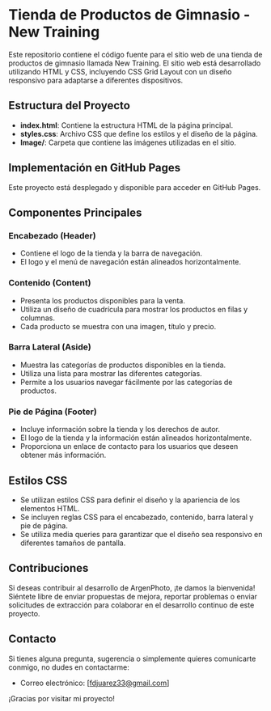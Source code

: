 # Tienda de Productos de Gimnasio - New Training

Este repositorio contiene el código fuente para el sitio web de una tienda de productos de gimnasio llamada New Training. El sitio web está desarrollado utilizando HTML y CSS, incluyendo CSS Grid Layout con un diseño responsivo para adaptarse a diferentes dispositivos.

## Estructura del Proyecto

- **index.html**: Contiene la estructura HTML de la página principal.
- **styles.css**: Archivo CSS que define los estilos y el diseño de la página.
- **Image/**: Carpeta que contiene las imágenes utilizadas en el sitio.

## Implementación en GitHub Pages

Este proyecto está desplegado y disponible para acceder en GitHub Pages. 

## Componentes Principales

### Encabezado (Header)
- Contiene el logo de la tienda y la barra de navegación.
- El logo y el menú de navegación están alineados horizontalmente.

### Contenido (Content)
- Presenta los productos disponibles para la venta.
- Utiliza un diseño de cuadrícula para mostrar los productos en filas y columnas.
- Cada producto se muestra con una imagen, título y precio.

### Barra Lateral (Aside)
- Muestra las categorías de productos disponibles en la tienda.
- Utiliza una lista para mostrar las diferentes categorías.
- Permite a los usuarios navegar fácilmente por las categorías de productos.

### Pie de Página (Footer)
- Incluye información sobre la tienda y los derechos de autor.
- El logo de la tienda y la información están alineados horizontalmente.
- Proporciona un enlace de contacto para los usuarios que deseen obtener más información.

## Estilos CSS
- Se utilizan estilos CSS para definir el diseño y la apariencia de los elementos HTML.
- Se incluyen reglas CSS para el encabezado, contenido, barra lateral y pie de página.
- Se utiliza media queries para garantizar que el diseño sea responsivo en diferentes tamaños de pantalla.

## Contribuciones

Si deseas contribuir al desarrollo de ArgenPhoto, ¡te damos la bienvenida! Siéntete libre de enviar propuestas de mejora, reportar problemas o enviar solicitudes de extracción para colaborar en el desarrollo continuo de este proyecto.

## Contacto

Si tienes alguna pregunta, sugerencia o simplemente quieres comunicarte conmigo, no dudes en contactarme:

- Correo electrónico: [fdjuarez33@gmail.com]

¡Gracias por visitar mi proyecto!
